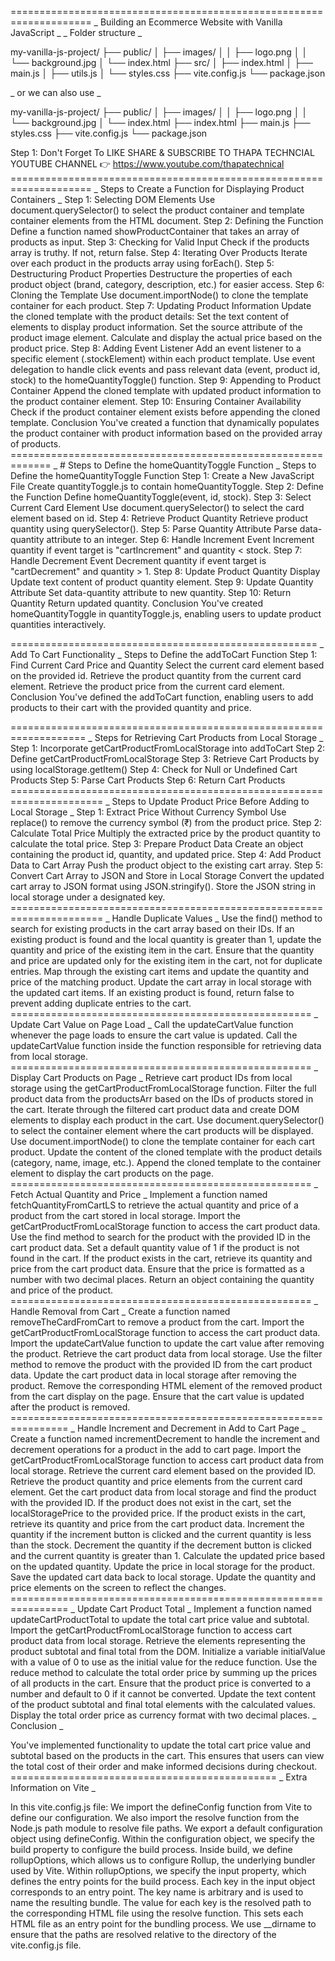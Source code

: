 ==================================================================== _ Building an Ecommerce Website with Vanilla JavaScript _
_ Folder structure _

my-vanilla-js-project/ ├── public/ │ ├── images/ │ │ ├── logo.png │ │ └── background.jpg │ └── index.html ├── src/ │ ├── index.html │ ├── main.js │ ├── utils.js │ └── styles.css ├── vite.config.js └── package.json

_ or we can also use _

my-vanilla-js-project/ ├── public/ │ ├── images/ │ │ ├── logo.png │ │ └── background.jpg │ └── index.html ├── index.html ├── main.js ├── styles.css ├── vite.config.js └── package.json

Step 1: Don't Forget To LIKE SHARE & SUBSCRIBE TO THAPA TECHNCIAL YOUTUBE CHANNEL 👉 https://www.youtube.com/thapatechnical
==================================================================== _ Steps to Create a Function for Displaying Product Containers _
Step 1: Selecting DOM Elements
Use document.querySelector() to select the product container and template container elements from the HTML document.
Step 2: Defining the Function
Define a function named showProductContainer that takes an array of products as input.
Step 3: Checking for Valid Input
Check if the products array is truthy. If not, return false.
Step 4: Iterating Over Products
Iterate over each product in the products array using forEach().
Step 5: Destructuring Product Properties
Destructure the properties of each product object (brand, category, description, etc.) for easier access.
Step 6: Cloning the Template
Use document.importNode() to clone the template container for each product.
Step 7: Updating Product Information
Update the cloned template with the product details:
Set the text content of elements to display product information.
Set the source attribute of the product image element.
Calculate and display the actual price based on the product price.
Step 8: Adding Event Listener
Add an event listener to a specific element (.stockElement) within each product template.
Use event delegation to handle click events and pass relevant data (event, product id, stock) to the homeQuantityToggle() function.
Step 9: Appending to Product Container
Append the cloned template with updated product information to the product container element.
Step 10: Ensuring Container Availability
Check if the product container element exists before appending the cloned template.
Conclusion
You've created a function that dynamically populates the product container with product information based on the provided array of products.
============================================================= _ # Steps to Define the homeQuantityToggle Function _
Steps to Define the homeQuantityToggle Function
Step 1: Create a New JavaScript File
Create quantityToggle.js to contain homeQuantityToggle.
Step 2: Define the Function
Define homeQuantityToggle(event, id, stock).
Step 3: Select Current Card Element
Use document.querySelector() to select the card element based on id.
Step 4: Retrieve Product Quantity
Retrieve product quantity using querySelector().
Step 5: Parse Quantity Attribute
Parse data-quantity attribute to an integer.
Step 6: Handle Increment Event
Increment quantity if event target is "cartIncrement" and quantity < stock.
Step 7: Handle Decrement Event
Decrement quantity if event target is "cartDecrement" and quantity > 1.
Step 8: Update Product Quantity Display
Update text content of product quantity element.
Step 9: Update Quantity Attribute
Set data-quantity attribute to new quantity.
Step 10: Return Quantity
Return updated quantity.
Conclusion
You've created homeQuantityToggle in quantityToggle.js, enabling users to update product quantities interactively.

===================================================== _ Add To Cart Functionality _
Steps to Define the addToCart Function
Step 1: Find Current Card Price and Quantity
Select the current card element based on the provided id.
Retrieve the product quantity from the current card element.
Retrieve the product price from the current card element.
Conclusion
You've defined the addToCart function, enabling users to add products to their cart with the provided quantity and price.

=================================================================== _ Steps for Retrieving Cart Products from Local Storage _
Step 1: Incorporate getCartProductFromLocalStorage into addToCart
Step 2: Define getCartProductFromLocalStorage
Step 3: Retrieve Cart Products by using localStorage.getItem()
Step 4: Check for Null or Undefined Cart Products
Step 5: Parse Cart Products
Step 6: Return Cart Products
====================================================================== _ Steps to Update Product Price Before Adding to Local Storage _
Step 1: Extract Price Without Currency Symbol
Use replace() to remove the currency symbol (₹) from the product price.
Step 2: Calculate Total Price
Multiply the extracted price by the product quantity to calculate the total price.
Step 3: Prepare Product Data
Create an object containing the product id, quantity, and updated price.
Step 4: Add Product Data to Cart Array
Push the product object to the existing cart array.
Step 5: Convert Cart Array to JSON and Store in Local Storage
Convert the updated cart array to JSON format using JSON.stringify().
Store the JSON string in local storage under a designated key.
====================================================================== _ Handle Duplicate Values _
Use the find() method to search for existing products in the cart array based on their IDs.
If an existing product is found and the local quantity is greater than 1, update the quantity and price of the existing item in the cart.
Ensure that the quantity and price are updated only for the existing item in the cart, not for duplicate entries.
Map through the existing cart items and update the quantity and price of the matching product.
Update the cart array in local storage with the updated cart items.
If an existing product is found, return false to prevent adding duplicate entries to the cart.
==================================================== _ Update Cart Value on Page Load _
Call the updateCartValue function whenever the page loads to ensure the cart value is updated.
Call the updateCartValue function inside the function responsible for retrieving data from local storage.
==================================================== _ Display Cart Products on Page _
Retrieve cart product IDs from local storage using the getCartProductFromLocalStorage function.
Filter the full product data from the productsArr based on the IDs of products stored in the cart.
Iterate through the filtered cart product data and create DOM elements to display each product in the cart.
Use document.querySelector() to select the container element where the cart products will be displayed.
Use document.importNode() to clone the template container for each cart product.
Update the content of the cloned template with the product details (category, name, image, etc.).
Append the cloned template to the container element to display the cart products on the page.
==================================================== _ Fetch Actual Quantity and Price _
Implement a function named fetchQuantityFromCartLS to retrieve the actual quantity and price of a product from the cart stored in local storage.
Import the getCartProductFromLocalStorage function to access the cart product data.
Use the find method to search for the product with the provided ID in the cart product data.
Set a default quantity value of 1 if the product is not found in the cart.
If the product exists in the cart, retrieve its quantity and price from the cart product data.
Ensure that the price is formatted as a number with two decimal places.
Return an object containing the quantity and price of the product.
==================================================== _ Handle Removal from Cart _
Create a function named removeTheCardFromCart to remove a product from the cart.
Import the getCartProductFromLocalStorage function to access the cart product data.
Import the updateCartValue function to update the cart value after removing the product.
Retrieve the cart product data from local storage.
Use the filter method to remove the product with the provided ID from the cart product data.
Update the cart product data in local storage after removing the product.
Remove the corresponding HTML element of the removed product from the cart display on the page.
Ensure that the cart value is updated after the product is removed.
================================================================ _ Handle Increment and Decrement in Add to Cart Page _
Create a function named incrementDecrement to handle the increment and decrement operations for a product in the add to cart page.
Import the getCartProductFromLocalStorage function to access cart product data from local storage.
Retrieve the current card element based on the provided ID.
Retrieve the product quantity and price elements from the current card element.
Get the cart product data from local storage and find the product with the provided ID.
If the product does not exist in the cart, set the localStoragePrice to the provided price.
If the product exists in the cart, retrieve its quantity and price from the cart product data.
Increment the quantity if the increment button is clicked and the current quantity is less than the stock.
Decrement the quantity if the decrement button is clicked and the current quantity is greater than 1.
Calculate the updated price based on the updated quantity.
Update the price in local storage for the product.
Save the updated cart data back to local storage.
Update the quantity and price elements on the screen to reflect the changes.
================================================================ _ Update Cart Product Total _
Implement a function named updateCartProductTotal to update the total cart price value and subtotal.
Import the getCartProductFromLocalStorage function to access cart product data from local storage.
Retrieve the elements representing the product subtotal and final total from the DOM.
Initialize a variable initialValue with a value of 0 to use as the initial value for the reduce function.
Use the reduce method to calculate the total order price by summing up the prices of all products in the cart.
Ensure that the product price is converted to a number and default to 0 if it cannot be converted.
Update the text content of the product subtotal and final total elements with the calculated values.
Display the total order price as currency format with two decimal places.
_ Conclusion _

You've implemented functionality to update the total cart price value and subtotal based on the products in the cart. This ensures that users can view the total cost of their order and make informed decisions during checkout.
============================================== _ Extra Information on Vite _

In this vite.config.js file:
We import the defineConfig function from Vite to define our configuration.
We also import the resolve function from the Node.js path module to resolve file paths.
We export a default configuration object using defineConfig.
Within the configuration object, we specify the build property to configure the build process.
Inside build, we define rollupOptions, which allows us to configure Rollup, the underlying bundler used by Vite.
Within rollupOptions, we specify the input property, which defines the entry points for the build process.
Each key in the input object corresponds to an entry point. The key name is arbitrary and is used to name the resulting bundle.
The value for each key is the resolved path to the corresponding HTML file using the resolve function. This sets each HTML file as an entry point for the bundling process.
We use __dirname to ensure that the paths are resolved relative to the directory of the vite.config.js file.